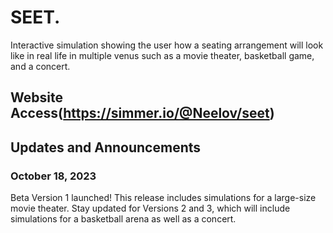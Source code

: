 # SEET.
Interactive simulation showing the user how a seating arrangement will look like in real life in multiple venus such as a movie theater, basketball game, and a concert. 

## Website Access(https://simmer.io/@Neelov/seet) 

## Updates and Announcements

### October 18, 2023
Beta Version 1 launched! This release includes simulations for a large-size movie theater. Stay updated for Versions 2 and 3, which will include simulations for a basketball arena as well as a concert. 
